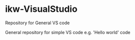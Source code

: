 # ikw-VisualStudio
Repository for General VS code 

General repository for simple VS code e.g. 'Hello world' code
